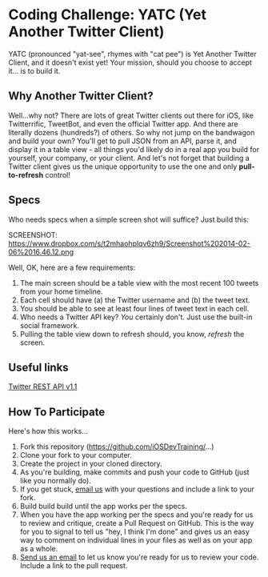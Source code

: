 Coding Challenge: YATC (Yet Another Twitter Client)
====

YATC (pronounced "yat-see", rhymes with "cat pee") is Yet Another Twitter Client, and it doesn't exist yet! Your mission, should you choose to accept it... is to build it.

## Why Another Twitter Client?
Well...why not? There are lots of great Twitter clients out there for iOS, like Twitterrific, TweetBot, and even the official Twitter app. And there are literally dozens (hundreds?) of others. So why not jump on the bandwagon and build your own? You'll get to pull JSON from an API, parse it, and display it in a table view - all things you'd likely do in a real app you build for yourself, your company, or your client. And let's not forget that building a Twitter client gives us the unique opportunity to use the one and only **pull-to-refresh** control!

## Specs
Who needs specs when a simple screen shot will suffice? Just build this:

SCREENSHOT: https://www.dropbox.com/s/t2mhaohplqv6zh9/Screenshot%202014-02-06%2016.46.12.png

Well, OK, here are a few requirements:

1. The main screen should be a table view with the most recent 100 tweets from your home timeline.
2. Each cell should have (a) the Twitter username and (b) the tweet text.
3. You should be able to see at least four lines of tweet text in each cell.
4. Who needs a Twitter API key? *You* certainly don't. Just use the built-in social framework.
5. Pulling the table view down to refresh should, you know, *refresh* the screen.

## Useful links
[Twitter REST API v1.1](https://dev.twitter.com/docs/api/1.1)

## How To Participate
Here's how this works...

1. Fork this repository (https://github.com/iOSDevTraining/...)
2. Clone your fork to your computer.
3. Create the project in your cloned directory.
4. As you're building, make commits and push your code to GitHub (just like you normally do).
5. If you get stuck, [email us](mailto:iosdevtraining@roadfiresoftware.com) with your questions and include a link to your fork.
6. Build build build until the app works per the specs.
7. When you have the app working per the specs and you're ready for us to review and critique, create a Pull Request on GitHub. This is the way for you to signal to tell us "hey, I think I'm done" and gives us an easy way to comment on individual lines in your files as well as on your app as a whole.
8. [Send us an email](iosdevtraining@roadfiresoftware.com) to let us know you're ready for us to review your code. Include a link to the pull request.
